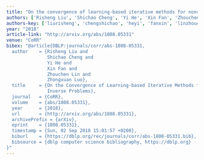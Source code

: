 ```yaml
---
title: "On the convergence of learning-based iterative methods for nonconvex inverse problems"
authors: ['Risheng Liu', 'Shichao Cheng', 'Yi He', 'Xin Fan', 'Zhouchen Lin', 'Zhongxuan Luo']
authors-key: ['liurisheng', 'chengshichao', 'heyi', 'fanxin', 'linzhouchen', 'luozhongxuan']
year: "2018"
article-link: "http://arxiv.org/abs/1808.05331"
venue: "CoRR"
bibex: "@article{DBLP:journals/corr/abs-1808-05331,
  author    = {Risheng Liu and
               Shichao Cheng and
               Yi He and
               Xin Fan and
               Zhouchen Lin and
               Zhongxuan Luo},
  title     = {On the Convergence of Learning-based Iterative Methods for Nonconvex
               Inverse Problems},
  journal   = {CoRR},
  volume    = {abs/1808.05331},
  year      = {2018},
  url       = {http://arxiv.org/abs/1808.05331},
  archivePrefix = {arXiv},
  eprint    = {1808.05331},
  timestamp = {Sun, 02 Sep 2018 15:01:57 +0200},
  biburl    = {https://dblp.org/rec/journals/corr/abs-1808-05331.bib},
  bibsource = {dblp computer science bibliography, https://dblp.org}
}"
---
```

